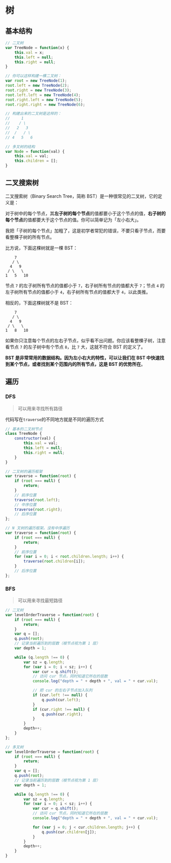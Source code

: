 # 树

## 基本结构

```js
// 二叉树
var TreeNode = function(x) {
    this.val = x;
    this.left = null;
    this.right = null;
}

// 你可以这样构建一棵二叉树：
var root = new TreeNode(1);
root.left = new TreeNode(2);
root.right = new TreeNode(3);
root.left.left = new TreeNode(4);
root.right.left = new TreeNode(5);
root.right.right = new TreeNode(6);

// 构建出来的二叉树是这样的：
//     1
//    / \
//   2   3
//  /   / \
// 4   5   6

// 多叉树的结构
var Node = function(val) {
    this.val = val;
    this.children = [];
}
```

## 二叉搜索树

二叉搜索树（Binary Search Tree，简称 BST）是一种很常见的二叉树，它的定义是：

对于树中的每个节点，其**左子树的每个节点**的值都要小于这个节点的值，**右子树的每个节点**的值都要大于这个节点的值。你可以简单记为「左小右大」。

我把「子树的每个节点」加粗了，这是初学者常犯的错误，不要只看子节点，而要看整棵子树的所有节点。

比方说，下面这棵树就是一棵 BST：



```
    7
   / \
  4   9
 / \   \
1   5   10
```

节点 `7` 的左子树所有节点的值都小于 `7`，右子树所有节点的值都大于 `7`；节点 `4` 的左子树所有节点的值都小于 `4`，右子树所有节点的值都大于 `4`，以此类推。

相反的，下面这棵树就不是 BST：



```
    7
   / \
  4   9
 / \   \
1   8   10
```

如果你只注意每个节点的左右子节点，似乎看不出问题。你应该看整棵子树，注意看节点 `7` 的左子树中有个节点 `8`，比 `7` 大，这就不符合 BST 的定义了。

**BST 是非常常用的数据结构。因为左小右大的特性，可以让我们在 BST 中快速找到某个节点，或者找到某个范围内的所有节点，这是 BST 的优势所在**。

## 遍历

### DFS

> 可以用来寻找所有路径

代码写在`traverse`的不同地方就是不同的遍历方式

```js
// 基本的二叉树节点
class TreeNode {
    constructor(val) {
        this.val = val;
        this.left = null;
        this.right = null;
    }
}

// 二叉树的遍历框架
var traverse = function(root) {
    if (root === null) {
        return;
    }
    // 前序位置
    traverse(root.left);
    // 中序位置
    traverse(root.right);
    // 后序位置
};

// N 叉树的遍历框架。没有中序遍历
var traverse = function(root) {
    if (root === null) {
        return;
    }
    // 前序位置
    for (var i = 0; i < root.children.length; i++) {
        traverse(root.children[i]);
    }
    // 后序位置
};
```

### BFS

> 可以用来寻找最短路径

```js
// 二叉树
var levelOrderTraverse = function(root) {
    if (root === null) {
        return;
    }
    var q = [];
    q.push(root);
    // 记录当前遍历到的层数（根节点视为第 1 层）
    var depth = 1;

    while (q.length !== 0) {
        var sz = q.length;
        for (var i = 0; i < sz; i++) {
            var cur = q.shift();
            // 访问 cur 节点，同时知道它所在的层数
            console.log("depth = " + depth + ", val = " + cur.val);

            // 把 cur 的左右子节点加入队列
            if (cur.left !== null) {
                q.push(cur.left);
            }
            if (cur.right !== null) {
                q.push(cur.right);
            }
        }
        depth++;
    }
};

// 多叉树
var levelOrderTraverse = function(root) {
    if (root === null) {
        return;
    }
    var q = [];
    q.push(root);
    // 记录当前遍历到的层数（根节点视为第 1 层）
    var depth = 1;

    while (q.length !== 0) {
        var sz = q.length;
        for (var i = 0; i < sz; i++) {
            var cur = q.shift();
            // 访问 cur 节点，同时知道它所在的层数
            console.log("depth = " + depth + ", val = " + cur.val);

            for (var j = 0; j < cur.children.length; j++) {
                q.push(cur.children[j]);
            }
        }
        depth++;
    }
}
```

